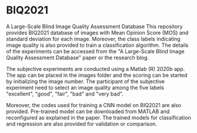 # BIQ2021
A Large-Scale Blind Image Quality Assessment Database
This repository provides BIQ2021 database of images with Mean Opinion Score (MOS) and standard deviation for each image. Moreover, the class labels indicating image quality is also provided to train a classification algorithm. The details of the experiments can be accessed from the "A Large-Scale Blind Image Quality Assessment Database" paper or the research blog.

The subjective experiments are conducted using a Matlab (R) 2020b app. The app can be placed in the images folder and the scoring can be started by initializing the image number. The participant of the subjective experiment need to select an image quality among the five labels "excellent", "good", "fair", "bad" and "very bad".

Moreover, the codes used for training a CNN model on BIQ2021 are also provided. Pre-trained model can be downloaded from MATLAB and reconfigured as explained in the paper. The trained models for classification and regression are also provided for validation or comparison.
